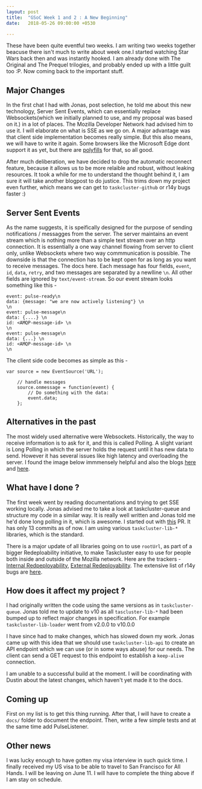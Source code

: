 ```yaml
---
layout: post
title:  "GSoC Week 1 and 2 : A New Beginning"
date:   2018-05-26 09:00:00 +0530

---
```


These have been quite eventful two weeks. I am writing two weeks together beacuse there isn't much to write about week one.I started watching Star Wars back then and was instantly hooked. I am already done with The Original and The Prequel trilogies, and probably ended up with a little guilt too :P. Now coming back to the important stuff.

## Major Changes

In the first chat I had with Jonas, post selection, he told me about this new technology, Server Sent Events, which can essentially replace Websockets(which we initially planned to use, and my proposal was based on it.) in a lot of places. The Mozilla Developer Network had advised him to use it. I will elaborate on what is SSE as we go on. A major advantage was that client side implementation becomes really simple. But this also means, we will have to write it again. Some browsers like the Microsoft Edge dont support it as yet, but there are [polyfills](https://github.com/Yaffle/EventSource) for that, so all good.

After much deliberation, we have decided to drop the automatic reconnect feature, because it allows us to be more  relaible and robust, without leaking resources. It took a while for me to understand the thought behind it, I am sure it will take another blogpost to do justice. This trims down my project even further, which means we can get to `taskcluster-github` or r14y bugs faster :)


## Server Sent Events

As the name suggests, it is speifically designed for the purpose of sending notifications / messagges from the server. The server maintains an event stream which is nothing more than a simple text stream over an http connection. It is essentially a one way channel flowing from server to client only, unlike Websockets where two way commmunication is possible. The downside is that the connection has to be kept open for as long as you want to receive messages. The docs here. Each message has four fields, `event`, `id`, `data`, `retry`, and two messages are separated by a newlline `\n`. All other fields are ignored by `text/event-stream`. So our event stream looks something like this -
```
event: pulse-ready\n
data: {message: "we are now actively listening"} \n
\n
event: pulse-message\n
data: {....} \n
id: <AMQP-message-id> \n
\n
event: pulse-message\n
data: {...} \n
id: <AMQP-message-id> \n
\n
```

The client side code becomes as simple as this  - 
```
var source = new EventSource('URL');

    // handle messages
    source.onmessage = function(event) {
        // Do something with the data:
        event.data;
    };
```


## Alternatives in the past

The most widely used alternative were Websockets. Historically, the way to receive information is to ask for it, and this is called Polling. A slight variant is Long Polling in which the server holds the request until it has new data to send. However it has several issues like high latency and overloading the server. I found the image below immmensely helpful and also the blogs [here](https://streamdata.io/blog/server-sent-events/) and [here](https://www.smashingmagazine.com/2018/02/sse-websockets-data-flow-http2/).


## What have I done ?

The first week went by reading documentations and trying to get SSE working locally. Jonas advised me to take a look at taskcluster-queue and structure my code in a similar way. It is really well written and Jonas told me he'd done long polling in it, which is awesome. I started out with [this](https://github.com/taskcluster/taskcluster-events/pull/6) PR. It has only 13 commits as of now. I am using various `taskcluster-lib-*` libraries, which is the standard. 

There is a major update of all libraries going on to use `rootUrl`, as part of a bigger Redeploability initiative, to make Taskcluster easy to use for people both inside and outside of the Mozilla network. Here are the trackers - [Internal Redpeployability](https://bugzilla.mozilla.org/show_bug.cgi?id=1427839), [External Redeployability](https://bugzilla.mozilla.org/show_bug.cgi?id=1427838). The extensive list of r14y bugs are [here](https://bugzilla.mozilla.org/buglist.cgi?quicksearch=redeployability&list_id=14167797).

## How does it affect my project ?

I had originally written the code using the same versions as in `taskcluster-queue`. Jonas told me to update to v10 as all `tascluster-lib-*` had been bumped up to reflect major changes in specification. For example `taskcluster-lib-loader` went from v2.0.0 to v10.0.0 

I have since had to make changes, which has slowed down my work. Jonas came up with this idea that we should use `taskcluster-lib-api` to create an API endpoint which we can use (or in some ways abuse) for our needs. The client can send a GET request to this endpoint to establish a `keep-alive` connection. 

I am unable to a successful build at the moment. I will be coordinating with Dustin about the latest changes, which haven't yet made it to the docs. 

##  Coming up

First on my list is to get this thing running. After that, I will have to create a `docs/` folder to document the endpoint. Then, write a few simple tests and at the same time add PulseListener.

## Other news

I was lucky enough to have gotten my visa interview in such quick time. I finally received my US visa to be able to travel to San Francisco for All Hands. I will be leaving on June 11. I will have to complete the thing above if I am stay on schedule.

